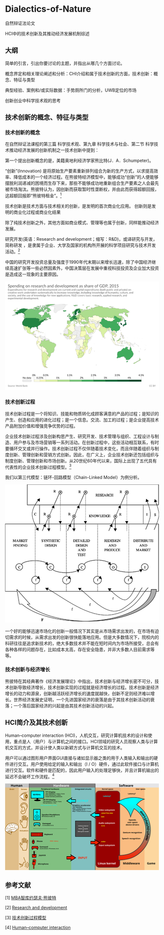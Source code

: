 # Dialectics-of-Nature
自然辩证法论文



HCI中的技术创新及其推动经济发展机制综述

## 大纲

简单的引言，引出你要讨论的主题，并指出从哪几个方面讨论。

概念界定和相关理论阐述和分析：CHI介绍和属于技术创新的方面，技术创新：概念、特征与类型

典型经验、案例和/或实际数据：手势厕所门的分析，UWB定位的市场

创新创业中科学技术观的思考

## 技术创新的概念、特征与类型

### 技术创新的概念

在自然辩证法课程的第三篇  科学技术观、第九章 科学技术与社会、第二节 科学技术推动经济发展的创新机制之一技术创新中提到：

第一个提出创新概念的是，美籍奥地利经济学家熊比特(J．A．Schumpeter)。

“创新”(Innovation) 是将原始生产要素重新排列组合为新的生产方式，以求提高效率、降低成本的一个经济过程。在熊彼特经济模型中，能够成功“创新”的人便能够摆脱利润递减的困境而生存下来，那些不能够成功地重新组合生产要素之人会最先被市场淘汰。熊彼特认为，因创新而获取暂时性垄断权，并由此而获得超额回报，这超额回报即“熊彼特租金”。[<sup>1</sup>](#refer-anchor-1)

技术创新是技术方面与技术相关的创新，是发明的首次商业化应用。 创新则是发明的商业化过程或商业化结果

除了纯技术创新之外，其他方面如商业模式、管理等也属于创新，同样能推动经济发展。

研究开发(英语：Research and development；缩写：R&D)，或译研究与开发，简称研发 ，是隶属于企业、大学及国家的机构所开展的科学项目研究与技术开发活动。[<sup>2</sup>](#refer-anchor-2)

中国的研究开发投资总量及强度于1990年代末期以来增长迅速，除了中国经济继续高速扩张等一些必然因素外，中国决策层在发展中重视科技投资及企业加大投资是造成这一现象的主要原因。

![Spending_on_research_and_development_as_share_of_GDP,_OWID](Spending_on_research_and_development_as_share_of_GDP,_OWID.svg)

### 技术创新过程

技术创新过程是一个将知识、技能和物质转化成顾客满意的产品的过程；是知识的产生、创造和应用的进化过程；是一个信息。交流、加工的过程；是企业提高技术产品附加价值和增强竞争优势的过程。

企业技术创新过程涉及创新构思产生、研究开发、技术管理与组织、工程设计与制造、用户参与及市场营销等一系列活动。在创新过程中，这些活动相互联系，有时要循环交叉或并行操作。技术创新过程不仅伴随着技术变化，而且伴随着组织与制度创新、管理创新和营销方式创新。因此，在广义上，企业技术创新还包括组织与制度创新、管理创新和市场创新。从20世纪60年代以来，国际上出现了五代具有代表性的企业技术创新过程模型。[<sup>3</sup>](#refer-anchor-3)

我们以第三代模型：链环-回路模型（Chain-Linked Model）为例分析。

![The Chain-Linked Model of Innovation  ](The-Chain-Linked-Model-of-Innovation.png)

一个好的能够迅速市场化的创新一般情况下其实是从市场需求出发的，在市场有迫切需求的时候，从需求出发的创新很快能落地应用。但是大多数情况下，院校内的科研往往是追求新技术的，绝大多数技术并不能在短时间内为市场所接受，总会有各种各样的问题存在，比如成本太高，存在安全隐患，并非大多数人目前需求等等。

### 技术创新与经济增长

熊彼特在其经典著作《经济发展理论》中指出，技术创新与经济增长密不可分，技术创新导致经济增长，技术创新实现的过程就是经济增长的过程。技术创新是经济增长的动力和源泉，创新越活跃经济增长的速度就越快，创新不足则经济难以增长。世界经济发展史证明，一个先进国家经济的衰落是由于其技术创新活动的衰落；一个落后国家经济的兴起是由其技术创新活动的兴起。



## HCI简介及其技术创新

Human–computer interaction (HCI)，人机交互，研究计算机技术的设计和使用，重点是人（用户）与计算机之间的接口。HCI领域的研究人员观察人类与计算机交互的方式，并设计使人类以新颖方式与计算机交互的技术。

用户可以通过图形用户界面GUI直接与诸如显示器之类的用于人类输入和输出的硬件进行交互。用户使用给定的输入和输出（I / O）硬件，通过此软件接口与计算机进行交互。软件和硬件是匹配的，因此用户输入的处理足够快，并且计算机输出的延迟不会破坏工作流程。[<sup>4</sup>](#refer-anchor-4)

![Linux_kernel_INPUT_OUPUT_evdev_gem_USB_framebuffer](Linux_kernel_INPUT_OUPUT_evdev_gem_USB_framebuffer.svg)



## 参考文献

<div id="refer-anchor-1"></div> 

[1] [MBA智库约瑟夫·熊彼特](https://wiki.mbalib.com/wiki/%E7%BA%A6%E7%91%9F%E5%A4%AB%C2%B7%E7%86%8A%E5%BD%BC%E7%89%B9)

<div id="refer-anchor-2"></div> 

[2] [Research and development](https://en.wikipedia.org/wiki/Research_and_development)

<div id="refer-anchor-3"></div> 

[3] [技术创新过程模型](https://wenku.baidu.com/view/40267e61a5e9856a5612605a.html)

<div id="refer-anchor-4"></div> 

[4] [Human–computer interaction](https://en.wikipedia.org/wiki/Human%E2%80%93computer_interaction)